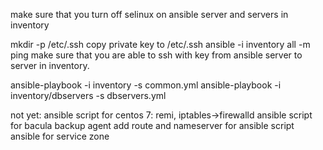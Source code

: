 make sure that you turn off selinux on ansible server and servers in inventory

mkdir -p /etc/.ssh
copy private key to /etc/.ssh
ansible -i inventory all -m ping
make sure that you are able to ssh with key from ansible server to server in inventory.

ansible-playbook -i inventory -s common.yml
ansible-playbook -i inventory/dbservers -s dbservers.yml

not yet:
ansible script for centos 7: remi, iptables->firewalld
ansible script for bacula backup agent
add route and nameserver for ansible script
ansible for service zone
